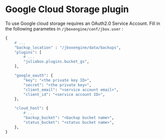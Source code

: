 # Google Cloud Storage plugin

To use Google cloud storage requires an OAuth2.0 Service Account.  Fill in the following parametes in `/jboxengine/conf/jbox.user` :

```python
{
    # ...
    "backup_location" : "/jboxengine/data/backups",
    "plugins": [
        # ...
        "juliabox.plugins.bucket_gs",
    ],

    "google_oauth": {
        "key": "<the private key ID>",
        "secret": "<the private key>",
        "client_email": "<service account email>",
        "client_id": "<service account ID>",
    },

    "cloud_host": {
        # ...
        "backup_bucket": "<backup bucket name>",
        "status_bucket": "<status bucket name>",
    },
}
```
